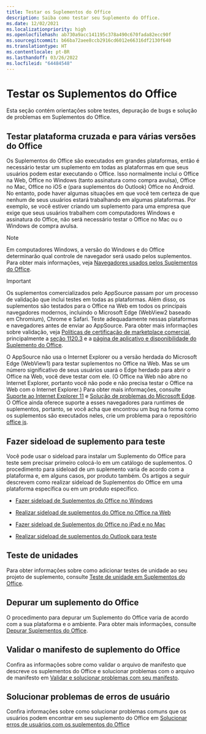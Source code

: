 ```yaml
---
title: Testar os Suplementos do Office
description: Saiba como testar seu Suplemento do Office.
ms.date: 12/02/2021
ms.localizationpriority: high
ms.openlocfilehash: ab730a9acc141195c378a490c670fada82ecc90f
ms.sourcegitcommit: b66ba72aee8ccb2916cd6012e66316df2130f640
ms.translationtype: HT
ms.contentlocale: pt-BR
ms.lasthandoff: 03/26/2022
ms.locfileid: "64484548"
---
```

# <a name="test-office-add-ins"></a>Testar os Suplementos do Office

Esta seção contém orientações sobre testes, depuração de bugs e solução de problemas em Suplementos do Office.

## <a name="test-cross-platform-and-for-multiple-versions-of-office"></a>Testar plataforma cruzada e para várias versões do Office

Os Suplementos do Office são executados em grandes plataformas, então é necessário testar um suplemento em todas as plataformas em que seus usuários podem estar executando o Office. Isso normalmente inclui o Office na Web, Office no Windows (tanto assinatura como compra avulsa), Office no Mac, Office no iOS e (para suplementos do Outlook) Office no Android. No entanto, pode haver algumas situações em que você tem certeza de que nenhum de seus usuários estará trabalhando em algumas plataformas. Por exemplo, se você estiver criando um suplemento para uma empresa que exige que seus usuários trabalhem com computadores Windows e assinatura do Office, não será necessário testar o Office no Mac ou o Windows de compra avulsa.

> [!NOTE]
> Em computadores Windows, a versão do Windows e do Office determinarão qual controle de navegador será usado pelos suplementos. Para obter mais informações, veja [Navegadores usados pelos Suplementos do Office](../concepts/browsers-used-by-office-web-add-ins.md).

> [!IMPORTANT]
> Os suplementos comercializados pelo AppSource passam por um processo de validação que inclui testes em todas as plataformas. Além disso, os suplementos são testados para o Office na Web em todos os principais navegadores modernos, incluindo o Microsoft Edge (WebView2 baseado em Chromium), Chrome e Safari. Teste adequadamente nessas plataformas e navegadores antes de enviar ao AppSource. Para obter mais informações sobre validação, veja [Políticas de certificação de marketplace comercial](/legal/marketplace/certification-policies), principalmente a [seção 1120.3](/legal/marketplace/certification-policies#11203-functionality) e a [página de aplicativo e disponibilidade do Suplemento do Office](/javascript/api/requirement-sets).
>
> O AppSource não usa o Internet Explorer ou a versão herdada do Microsoft Edge (WebView1) para testar suplementos no Office na Web. Mas se um número significativo de seus usuários usará o Edge herdado para abrir o Office na Web, você deve testar com ele. (O Office na Web não abre no Internet Explorer, portanto você não pode e não precisa testar o Office na Web com o Internet Explorer.) Para obter mais informações, consulte [Suporte ao Internet Explorer 11](../develop/support-ie-11.md) e [Solução de problemas do Microsoft Edge](../concepts/browsers-used-by-office-web-add-ins.md#troubleshooting-microsoft-edge-issues). O Office ainda oferece suporte a esses navegadores para runtimes de suplementos, portanto, se você acha que encontrou um bug na forma como os suplementos são executados neles, crie um problema para o repositório [office js](https://github.com/OfficeDev/office-js/issues/new/choose).

## <a name="sideload-an-office-add-in-for-testing"></a>Fazer sideload de suplemento para teste

Você pode usar o sideload para instalar um Suplemento do Office para teste sem precisar primeiro colocá-lo em um catálogo de suplementos. O procedimento para sideload de um suplemento varia de acordo com a plataforma e, em alguns casos, por produto também. Os artigos a seguir descrevem como realizar sideload de Suplementos do Office em uma plataforma específica ou em um produto específico.

- [Fazer sideload de Suplementos do Office no Windows](create-a-network-shared-folder-catalog-for-task-pane-and-content-add-ins.md)

- [Realizar sideload de suplementos do Office no Office na Web](sideload-office-add-ins-for-testing.md)

- [Fazer sideload de Suplementos do Office no iPad e no Mac](sideload-an-office-add-in-on-ipad-and-mac.md)

- [Realizar sideload de suplementos do Outlook para teste](../outlook/sideload-outlook-add-ins-for-testing.md)

## <a name="unit-testing"></a>Teste de unidades

Para obter informações sobre como adicionar testes de unidade ao seu projeto de suplemento, consulte [Teste de unidade em Suplementos do Office](unit-testing.md).

## <a name="debug-an-office-add-in"></a>Depurar um suplemento do Office

O procedimento para depurar um Suplemento do Office varia de acordo com a sua plataforma e o ambiente. Para obter mais informações, consulte [Depurar Suplementos do Office](debug-add-ins-overview.md).

## <a name="validate-an-office-add-in-manifest"></a>Validar o manifesto de suplemento do Office

Confira as informações sobre como validar o arquivo de manifesto que descreve os suplementos do Office e solucionar problemas com o arquivo de manifesto em [Validar e solucionar problemas com seu manifesto](troubleshoot-manifest.md).

## <a name="troubleshoot-user-errors"></a>Solucionar problemas de erros de usuário

Confira informações sobre como solucionar problemas comuns que os usuários podem encontrar em seu suplemento do Office em [Solucionar erros de usuários com os suplementos do Office](testing-and-troubleshooting.md)

